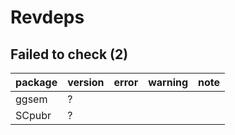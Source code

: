 # Revdeps

## Failed to check (2)

|package |version |error |warning |note |
|:-------|:-------|:-----|:-------|:----|
|ggsem   |?       |      |        |     |
|SCpubr  |?       |      |        |     |

